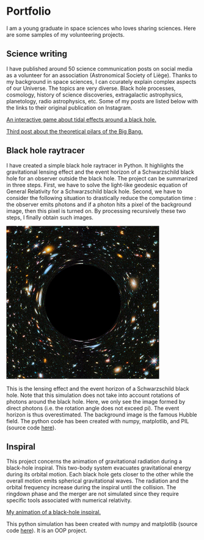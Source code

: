 # Portfolio 

I am a young graduate in space sciences who loves sharing sciences. Here are some samples of my volunteering projects.

## Science writing

I have published around 50 science communication posts on social media as a volunteer for an association (Astronomical Society of Liège). Thanks to my background in space sciences, I can ccurately explain complex aspects of our Universe. The topics are very diverse. Black hole processes, cosmology, history of science discoveries, extragalactic astrophysics, planetology, radio astrophysics, etc. Some of my posts are listed below with the links to their original publication on Instagram.

[An interactive game about tidal effects around a black hole.](https://www.instagram.com/p/CtXUSd1NTRk/?img_index=1)

[Third post about the theoretical pilars of the Big Bang.](https://www.instagram.com/p/CwLMLtFNDy-/?img_index=1)

## Black hole raytracer

I have created a simple black hole raytracer in Python. It highlights the gravitational lensing effect and the event horizon of a Schwarzschild black hole for an observer outside the black hole. The project can be summarized in three steps. First, we have to solve the light-like geodesic equation of General Relativity for a Schwarzschild black hole. Second, we have to consider the following situation to drastically reduce the computation time : the observer emits photons and if a photon hits a pixel of the background image, then this pixel is turned on. By processing recursively these two steps, I finally obtain such images.

![A stellar Schwarzschild black hole in space. The background image is the famous Hubble field.](https://github.com/ipfungi/Portfolio/blob/main/raytracer.png "A stellar Schwarzschild black hole in space. The background image is the famous Hubble field.")

This is the lensing effect and the event horizon of a Schwarzschild black hole. Note that this simulation does not take into account rotations of photons around the black hole. Here, we only see the image formed by direct photons (i.e. the rotation angle does not exceed pi). The event horizon is thus overestimated. The background image is the famous Hubble field. The python code has been created with numpy, matplotlib, and PIL (source code [here](https://github.com/ipfungi/Black-hole-raytracer)).  

## Inspiral

This project concerns the animation of gravitational radiation during a black-hole inspiral. This two-body system evacuates gravitational energy during its orbital motion. Each black hole gets closer to the other while the overall motion emits spherical gravitational waves. The radiation and the orbital frequency increase during the inspiral until the collision. The ringdown phase and the merger are not simulated since they require specific tools associated with numerical relativity. 

[My animation of a black-hole inspiral.](https://www.instagram.com/p/C1hLxmXN2Y1/)

This python simulation has been created with numpy and matplotlib (source code [here](https://github.com/ipfungi/binary-merger)). It is an OOP project. 


